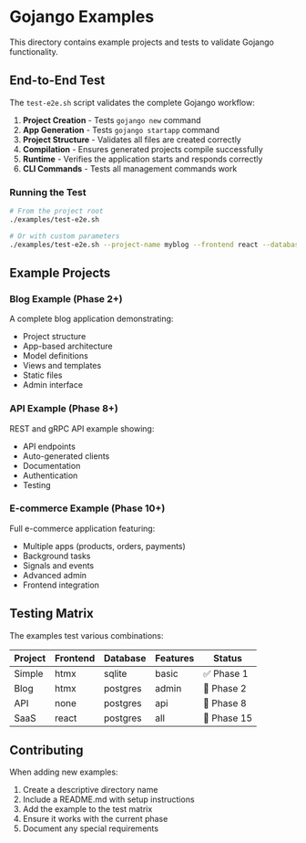 # Gojango Examples

This directory contains example projects and tests to validate Gojango functionality.

## End-to-End Test

The `test-e2e.sh` script validates the complete Gojango workflow:

1. **Project Creation** - Tests `gojango new` command
2. **App Generation** - Tests `gojango startapp` command  
3. **Project Structure** - Validates all files are created correctly
4. **Compilation** - Ensures generated projects compile successfully
5. **Runtime** - Verifies the application starts and responds correctly
6. **CLI Commands** - Tests all management commands work

### Running the Test

```bash
# From the project root
./examples/test-e2e.sh

# Or with custom parameters
./examples/test-e2e.sh --project-name myblog --frontend react --database mysql
```

## Example Projects

### Blog Example (Phase 2+)
A complete blog application demonstrating:
- Project structure
- App-based architecture
- Model definitions
- Views and templates
- Static files
- Admin interface

### API Example (Phase 8+)
REST and gRPC API example showing:
- API endpoints
- Auto-generated clients
- Documentation
- Authentication
- Testing

### E-commerce Example (Phase 10+)
Full e-commerce application featuring:
- Multiple apps (products, orders, payments)
- Background tasks
- Signals and events
- Advanced admin
- Frontend integration

## Testing Matrix

The examples test various combinations:

| Project | Frontend | Database | Features | Status |
|---------|----------|----------|----------|---------|
| Simple  | htmx     | sqlite   | basic    | ✅ Phase 1 |
| Blog    | htmx     | postgres | admin    | 🚧 Phase 2 |
| API     | none     | postgres | api      | 🚧 Phase 8 |
| SaaS    | react    | postgres | all      | 🚧 Phase 15 |

## Contributing

When adding new examples:

1. Create a descriptive directory name
2. Include a README.md with setup instructions
3. Add the example to the test matrix
4. Ensure it works with the current phase
5. Document any special requirements